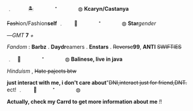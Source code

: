 ﹒　　　🏝️　　　　⁺　　　　◍
       **Kcaryn/Castanya**
       
~~Fash~~ion/Fashion**self**
﹒　　🌊　　　　⁺　　　　◍
**Star***gender*

—*GMT* **7** *+*

*Fandom* : **Barbz** . **Daydr**eamers . **Enstars** . ~~Reverse~~**99**,
**ANTI** ~~SWIFTIES~~

﹒　🏮　　　　⁺　　　　◍
**Balinese, live in java** 


*Hinduism* , ~~Hate pajeets btw~~

**just interact with me, i don't care about**"~~DNI,interact just for friend,DNT.~~ ect!
﹒　　🍨　　　⁺　　　　◍



**Actually, check my Carrd to get more information about me** *!*!
